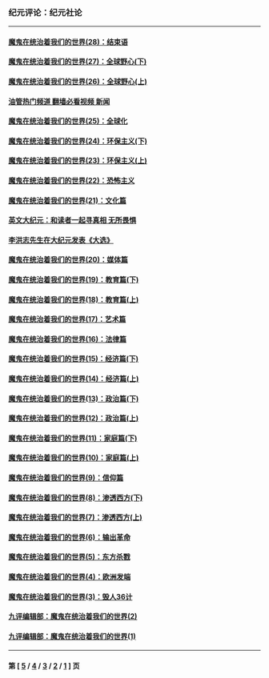 ### 纪元评论：纪元社论
---
#### [魔鬼在统治着我们的世界(28)：结束语](../../pages/nsc422/n10936246.md?11300330) 
#### [魔鬼在统治着我们的世界(27)：全球野心(下)](../../pages/nsc422/n10928319.md?11300330) 
#### [魔鬼在统治着我们的世界(26)：全球野心(上)](../../pages/nsc422/n10900318.md?11300330) 
#### [油管热门频道 翻墙必看视频 新闻](ok?11300330)
#### [魔鬼在统治着我们的世界(25)：全球化](../../pages/nsc422/n10788205.md?11300330) 
#### [魔鬼在统治着我们的世界(24)：环保主义(下)](../../pages/nsc422/n10695307.md?11300330) 
#### [魔鬼在统治着我们的世界(23)：环保主义(上)](../../pages/nsc422/n10688613.md?11300330) 
#### [魔鬼在统治着我们的世界(22)：恐怖主义](../../pages/nsc422/n10614727.md?11300330) 
#### [魔鬼在统治着我们的世界(21)：文化篇](../../pages/nsc422/n10597706.md?11300330) 
#### [英文大纪元：和读者一起寻真相 无所畏惧](../../pages/nsc422/n12542027.md?11300330) 
#### [李洪志先生在大纪元发表《大选》](../../pages/nsc422/n12534746.md?11300330) 
#### [魔鬼在统治着我们的世界(20)：媒体篇](../../pages/nsc422/n10586579.md?11300330) 
#### [魔鬼在统治着我们的世界(19)：教育篇(下)](../../pages/nsc422/n10564808.md?11300330) 
#### [魔鬼在统治着我们的世界(18)：教育篇(上)](../../pages/nsc422/n10526970.md?11300330) 
#### [魔鬼在统治着我们的世界(17)：艺术篇](../../pages/nsc422/n10499093.md?11300330) 
#### [魔鬼在统治着我们的世界(16)：法律篇](../../pages/nsc422/n10485969.md?11300330) 
#### [魔鬼在统治着我们的世界(15)：经济篇(下)](../../pages/nsc422/n10469975.md?11300330) 
#### [魔鬼在统治着我们的世界(14)：经济篇(上)](../../pages/nsc422/n10457370.md?11300330) 
#### [魔鬼在统治着我们的世界(13)：政治篇(下)](../../pages/nsc422/n10448270.md?11300330) 
#### [魔鬼在统治着我们的世界(12)：政治篇(上)](../../pages/nsc422/n10444576.md?11300330) 
#### [魔鬼在统治着我们的世界(11)：家庭篇(下)](../../pages/nsc422/n10440961.md?11300330) 
#### [魔鬼在统治着我们的世界(10)：家庭篇(上)](../../pages/nsc422/n10435448.md?11300330) 
#### [魔鬼在统治着我们的世界(9)：信仰篇](../../pages/nsc422/n10432159.md?11300330) 
#### [魔鬼在统治着我们的世界(8)：渗透西方(下)](../../pages/nsc422/n10429603.md?11300330) 
#### [魔鬼在统治着我们的世界(7)：渗透西方(上)](../../pages/nsc422/n10426013.md?11300330) 
#### [魔鬼在统治着我们的世界(6)：输出革命](../../pages/nsc422/n10421536.md?11300330) 
#### [魔鬼在统治着我们的世界(5)：东方杀戮](../../pages/nsc422/n10417707.md?11300330) 
#### [魔鬼在统治着我们的世界(4)：欧洲发端](../../pages/nsc422/n10414890.md?11300330) 
#### [魔鬼在统治着我们的世界(3)：毁人36计](../../pages/nsc422/n10411583.md?11300330) 
#### [九评编辑部：魔鬼在统治着我们的世界(2)](../../pages/nsc422/n10410036.md?11300330) 
#### [九评编辑部：魔鬼在统治着我们的世界(1)](../../pages/nsc422/n10406825.md?11300330) 

---
#### 第 [ [5](./5.md?11300330) / [4](./4.md?11300330) / [3](./3.md?11300330) / [2](./2.md?11300330) / [1](./1.md?11300330) ] 页
